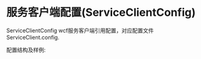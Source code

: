 # 服务客户端配置(ServiceClientConfig)
ServiceClientConfig wcf服务客户端引用配置，对应配置文件ServiceClient.config.

配置结构及样例:
```xml

```
